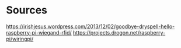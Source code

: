 # Sources
https://irishjesus.wordpress.com/2013/12/02/goodbye-dryspell-hello-raspberry-pi-wiegand-rfid/
https://projects.drogon.net/raspberry-pi/wiringpi/
